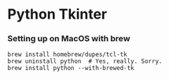 # Python Tkinter

### Setting up on MacOS with brew

    brew install homebrew/dupes/tcl-tk
    brew uninstall python  # Yes, really. Sorry.
    brew install python --with-brewed-tk
